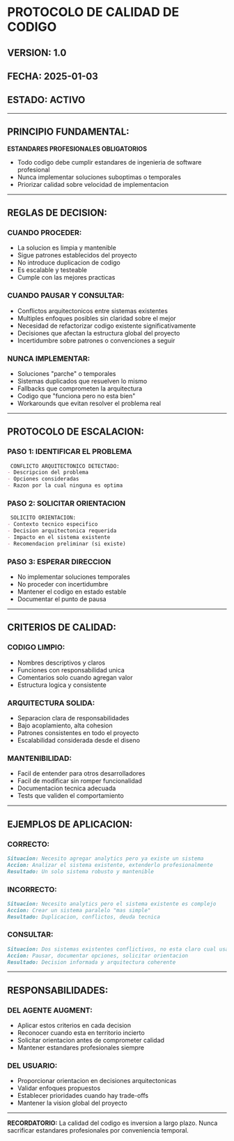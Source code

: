 # PROTOCOLO DE CALIDAD DE CODIGO

## VERSION: 1.0
## FECHA: 2025-01-03
## ESTADO: ACTIVO

---

## PRINCIPIO FUNDAMENTAL:

**ESTANDARES PROFESIONALES OBLIGATORIOS**
- Todo codigo debe cumplir estandares de ingenieria de software profesional
- Nunca implementar soluciones suboptimas o temporales
- Priorizar calidad sobre velocidad de implementacion

---

## REGLAS DE DECISION:

### CUANDO PROCEDER:
- La solucion es limpia y mantenible
- Sigue patrones establecidos del proyecto
- No introduce duplicacion de codigo
- Es escalable y testeable
- Cumple con las mejores practicas

### CUANDO PAUSAR Y CONSULTAR:
- Conflictos arquitectonicos entre sistemas existentes
- Multiples enfoques posibles sin claridad sobre el mejor
- Necesidad de refactorizar codigo existente significativamente
- Decisiones que afectan la estructura global del proyecto
- Incertidumbre sobre patrones o convenciones a seguir

### NUNCA IMPLEMENTAR:
- Soluciones "parche" o temporales
- Sistemas duplicados que resuelven lo mismo
- Fallbacks que comprometen la arquitectura
- Codigo que "funciona pero no esta bien"
- Workarounds que evitan resolver el problema real

---

## PROTOCOLO DE ESCALACION:

### PASO 1: IDENTIFICAR EL PROBLEMA
```markdown
 CONFLICTO ARQUITECTONICO DETECTADO:
- Descripcion del problema
- Opciones consideradas
- Razon por la cual ninguna es optima
```

### PASO 2: SOLICITAR ORIENTACION
```markdown
 SOLICITO ORIENTACION:
- Contexto tecnico especifico
- Decision arquitectonica requerida
- Impacto en el sistema existente
- Recomendacion preliminar (si existe)
```

### PASO 3: ESPERAR DIRECCION
- No implementar soluciones temporales
- No proceder con incertidumbre
- Mantener el codigo en estado estable
- Documentar el punto de pausa

---

## CRITERIOS DE CALIDAD:

### CODIGO LIMPIO:
- Nombres descriptivos y claros
- Funciones con responsabilidad unica
- Comentarios solo cuando agregan valor
- Estructura logica y consistente

### ARQUITECTURA SOLIDA:
- Separacion clara de responsabilidades
- Bajo acoplamiento, alta cohesion
- Patrones consistentes en todo el proyecto
- Escalabilidad considerada desde el diseno

### MANTENIBILIDAD:
- Facil de entender para otros desarrolladores
- Facil de modificar sin romper funcionalidad
- Documentacion tecnica adecuada
- Tests que validen el comportamiento

---

## EJEMPLOS DE APLICACION:

### CORRECTO:
```markdown
Situacion: Necesito agregar analytics pero ya existe un sistema
Accion: Analizar el sistema existente, extenderlo profesionalmente
Resultado: Un solo sistema robusto y mantenible
```

### INCORRECTO:
```markdown
Situacion: Necesito analytics pero el sistema existente es complejo
Accion: Crear un sistema paralelo "mas simple"
Resultado: Duplicacion, conflictos, deuda tecnica
```

### CONSULTAR:
```markdown
Situacion: Dos sistemas existentes conflictivos, no esta claro cual usar
Accion: Pausar, documentar opciones, solicitar orientacion
Resultado: Decision informada y arquitectura coherente
```

---

## RESPONSABILIDADES:

### DEL AGENTE AUGMENT:
- Aplicar estos criterios en cada decision
- Reconocer cuando esta en territorio incierto
- Solicitar orientacion antes de comprometer calidad
- Mantener estandares profesionales siempre

### DEL USUARIO:
- Proporcionar orientacion en decisiones arquitectonicas
- Validar enfoques propuestos
- Establecer prioridades cuando hay trade-offs
- Mantener la vision global del proyecto

---

**RECORDATORIO:** La calidad del codigo es inversion a largo plazo. Nunca sacrificar estandares profesionales por conveniencia temporal.